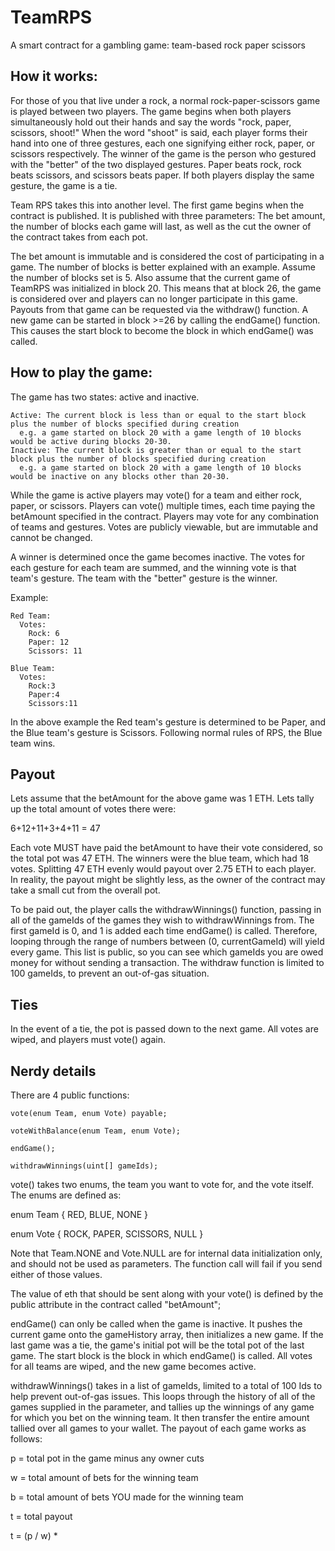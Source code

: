 # TeamRPS
A smart contract for a gambling game: team-based rock paper scissors

## How it works:

For those of you that live under a rock, a normal rock-paper-scissors game is played between two players. The game begins when both players simultaneously hold out their hands and say the words "rock, paper, scissors, shoot!" When the word "shoot" is said, each player forms their hand into one of three gestures, each one signifying either rock, paper, or scissors respectively. The winner of the game is the person who gestured with the "better" of the two displayed gestures. Paper beats rock, rock beats scissors, and scissors beats paper. If both players display the same gesture, the game is a tie.

Team RPS takes this into another level. The first game begins when the contract is published. It is published with three parameters: The bet amount, the number of blocks each game will last, as well as the cut the owner of the contract takes from each pot.

The bet amount is immutable and is considered the cost of participating in a game.
The number of blocks is better explained with an example. Assume the number of blocks set is 5. Also assume that the current game of TeamRPS was initialized in block 20. This means that at block 26, the game is considered over and players can no longer participate in this game. Payouts from that game can be requested via the withdraw() function. A new game can be started in block >=26 by calling the endGame() function. This causes the start block to become the block in which endGame() was called.

## How to play the game:

The game has two states: active and inactive.

    Active: The current block is less than or equal to the start block plus the number of blocks specified during creation
      e.g. a game started on block 20 with a game length of 10 blocks would be active during blocks 20-30.
    Inactive: The current block is greater than or equal to the start block plus the number of blocks specified during creation
      e.g. a game started on block 20 with a game length of 10 blocks would be inactive on any blocks other than 20-30.

While the game is active players may vote() for a team and either rock, paper, or scissors. Players can vote() multiple times, each time paying the betAmount specified in the contract. Players may vote for any combination of teams and gestures. Votes are publicly viewable, but are immutable and cannot be changed.

A winner is determined once the game becomes inactive. The votes for each gesture for each team are summed, and the winning vote is that team's gesture. The team with the "better" gesture is the winner.

Example:

    Red Team:
      Votes:
        Rock: 6
        Paper: 12
        Scissors: 11

    Blue Team:
      Votes:
        Rock:3
        Paper:4
        Scissors:11

In the above example the Red team's gesture is determined to be Paper, and the Blue team's gesture is Scissors. Following normal rules of RPS, the Blue team wins.

## Payout

Lets assume that the betAmount for the above game was 1 ETH. Lets tally up the total amount of votes there were:

  6+12+11+3+4+11 = 47

Each vote MUST have paid the betAmount to have their vote considered, so the total pot was 47 ETH. The winners were the blue team, which had 18 votes. Splitting 47 ETH evenly would payout over 2.75 ETH to each player. In reality, the payout might be slightly less, as the owner of the contract may take a small cut from the overall pot.

To be paid out, the player calls the withdrawWinnings() function, passing in all of the gameIds of the games they wish to withdrawWinnings from. The first gameId is 0, and 1 is added each time endGame() is called. Therefore, looping through the range of numbers between (0, currentGameId) will yield every game. This list is public, so you can see which gameIds you are owed money for without sending a transaction. The withdraw function is limited to 100 gameIds, to prevent an out-of-gas situation.

## Ties

In the event of a tie, the pot is passed down to the next game. All votes are wiped, and players must vote() again.

## Nerdy details

There are 4 public functions:

    vote(enum Team, enum Vote) payable;

    voteWithBalance(enum Team, enum Vote);

    endGame();

    withdrawWinnings(uint[] gameIds);


vote() takes two enums, the team you want to vote for, and the vote itself.
The enums are defined as:

enum Team { RED, BLUE, NONE }

enum Vote { ROCK, PAPER, SCISSORS, NULL }

Note that Team.NONE and Vote.NULL are for internal data initialization only, and should not be used as parameters. The function call will fail if you send either of those values.

The value of eth that should be sent along with your vote() is defined by the public attribute in the contract called "betAmount";

endGame() can only be called when the game is inactive. It pushes the current game onto the gameHistory array, then initializes a new game. If the last game was a tie, the game's initial pot will be the total pot of the last game. The start block is the block in which endGame() is called. All votes for all teams are wiped, and the new game becomes active.

withdrawWinnings() takes in a list of gameIds, limited to a total of 100 Ids to help prevent out-of-gas issues. This loops through the history of all of the games supplied in the parameter, and tallies up the winnings of any game for which you bet on the winning team. It then transfer the entire amount tallied over all games to your wallet. The payout of each game works as follows:

  p = total pot in the game minus any owner cuts

  w = total amount of bets for the winning team

  b = total amount of bets YOU made for the winning team

  t = total payout

  t = (p / w) *
